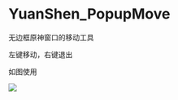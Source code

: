 # YuanShen_PopupMove
无边框原神窗口的移动工具

左键移动，右键退出

如图使用

![](https://github.com/WeiXiTainLi/YuanShen_PopupMove/blob/master/Doc/show.gif)
